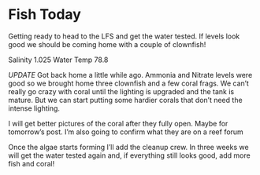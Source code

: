 # Fish Today

Getting ready to head to the LFS and get the water tested. If levels
look good we should be coming home with a couple of clownfish!

Salinity 1.025
Water Temp 78.8

*UPDATE*
Got back home a little while ago. Ammonia and Nitrate levels were good
so we brought home three clownfish and a few coral frags. We can’t
really go crazy with coral until the lighting is upgraded and the tank
is mature. But we can start putting some hardier corals that don’t need
the intense lighting.

I will get better pictures of the coral after they fully open. Maybe for
tomorrow’s post. I’m also going to confirm what they are on a reef forum

Once the algae starts forming I’ll add the cleanup crew. In three weeks
we will get the water tested again and, if everything still looks good,
add more fish and coral!
